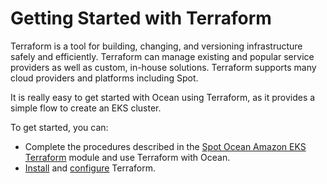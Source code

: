 # Getting Started with Terraform

Terraform is a tool for building, changing, and versioning infrastructure safely and efficiently. Terraform can manage existing and popular service providers as well as custom, in-house solutions. Terraform supports many cloud providers and platforms including Spot.

It is really easy to get started with Ocean using Terraform, as it provides a simple flow to create an EKS cluster.

To get started, you can:

- Complete the procedures described in the [Spot Ocean Amazon EKS Terraform](https://github.com/spotinst/terraform-spotinst-ocean-eks#spotinst-ocean-amazon-eks-terraform-module) module and use Terraform with Ocean.
- [Install](tools-and-provisioning/terraform/getting-started/install-terraform.md) and [configure](<(tools-and-provisioning/terraform/getting-started/configuration.md)>) Terraform.
